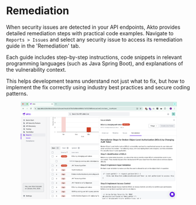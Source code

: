 # Remediation

When security issues are detected in your API endpoints, Akto provides detailed remediation steps with practical code examples. Navigate to `Reports > Issues` and select any security issue to access its remediation guide in the 'Remediation' tab.&#x20;

Each guide includes step-by-step instructions, code snippets in relevant programming languages (such as Java Spring Boot), and explanations of the vulnerability context.&#x20;

This helps development teams understand not just what to fix, but how to implement the fix correctly using industry best practices and secure coding patterns.

<figure><img src="../../.gitbook/assets/image (2).png" alt=""><figcaption></figcaption></figure>
